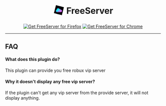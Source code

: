 <h1 align="center">
    <sub>
        <img  src="https://github.com/Kelvinouo/FreeServer/blob/master/images/icon48.png?raw=true" height="38" width="38">
    </sub>
    FreeServer
</h1>

<p align="center">
<a href="https://addons.mozilla.org/en-GB/firefox/addon/freeservers/"><img src="https://user-images.githubusercontent.com/585534/107280546-7b9b2a00-6a26-11eb-8f9f-f95932f4bfec.png" alt="Get FreeServer for Firefox"></a>
<a href="https://chrome.google.com/webstore/detail/freeserver/giibhjmljpmnaiadfpghpajecbpbifob"><img src="https://user-images.githubusercontent.com/585534/107280622-91a8ea80-6a26-11eb-8d07-77c548b28665.png" alt="Get FreeServer for Chrome"></a>
</p>

---

## FAQ

#### What does this plugin do?

This plugin can provide you free robux vip server

#### Why it doesn't display any free vip server?

If the plugin can't get any vip server from the provide server, it will not display anything.
